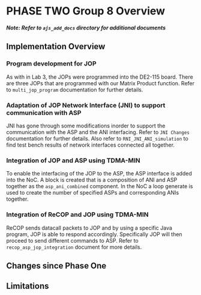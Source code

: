 # PHASE TWO Group 8 Overview

***Note: Refer to `ajs_add_docs` directory for additional  documents***

## Implementation Overview

### Program development for JOP

As with in Lab 3, the JOPs were programmed into the DE2-115 board. There are three JOPs that are programmed with our Matrix Product function. Refer to `multi_jop_program` documentation for further details.

### Adaptation of JOP Network Interface (JNI) to support communication with ASP

JNI has gone through some modifications inorder to support the communication with the ASP and the ANI interfacing. Refer to `JNI Changes` documentation for further details. Also refer to `RNI_JNI_ANI_simulation` to find test bench results of network interfaces connected all together.

### Integration of JOP and ASP using TDMA-MIN

To enable the interfacing of the JOP to the ASP, the ASP interface is added into the NoC. A block is created that is a composition of ANI and ASP together as the `asp_ani_combined` component. In the NoC a loop generate is used to create the number of specified ASPs and corresponding ANIs together. 

### Integration of ReCOP and JOP using TDMA-MIN

ReCOP sends datacall packets to JOP and by using a specific Java program, JOP is able to respond accordingly. Specifically JOP will then proceed to send different commands to ASP. Refer to `recop_asp_jop_integration` document for more details. 

## Changes since Phase One



## Limitations





